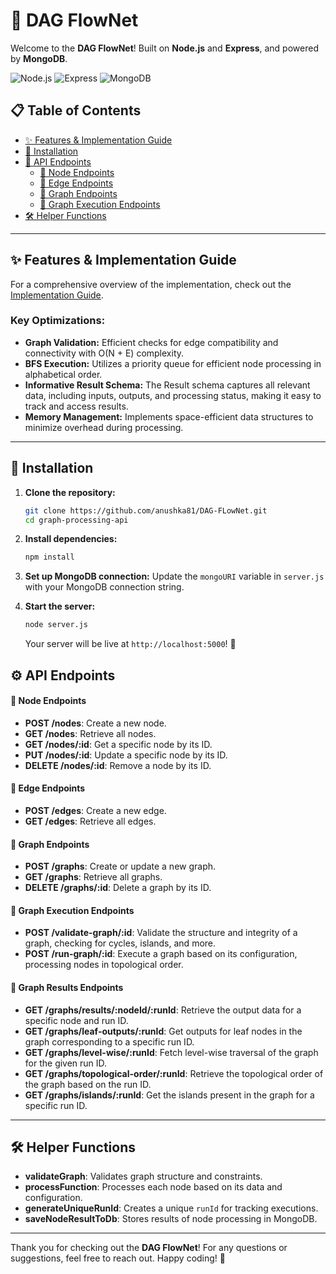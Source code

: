 # 🚀 DAG FlowNet

Welcome to the **DAG FlowNet**! Built on **Node.js** and **Express**, and powered by **MongoDB**.

![Node.js](https://img.shields.io/badge/Node.js-6DA55F?style=for-the-badge&logo=nodedotjs&logoColor=white) ![Express](https://img.shields.io/badge/Express-000000?style=for-the-badge&logo=express&logoColor=white) ![MongoDB](https://img.shields.io/badge/MongoDB-4EA94B?style=for-the-badge&logo=mongodb&logoColor=white)

## 📋 Table of Contents
- [✨ Features & Implementation Guide](#-features)
- [🔧 Installation](#-installation)
- [📡 API Endpoints](#api-endpoints)
  - [🔗 Node Endpoints](#node-endpoints)
  - [🔗 Edge Endpoints](#edge-endpoints)
  - [🔗 Graph Endpoints](#graph-endpoints)
  - [🔗 Graph Execution Endpoints](#graph-execution-endpoints)
- [🛠 Helper Functions](#helper-functions)

---

## ✨ Features & Implementation Guide

For a comprehensive overview of the implementation, check out the [Implementation Guide](https://docs.google.com/document/d/1BRCRPmDuuuDzebZkeF0TLpaTjq9ol43PZTYCPOjqQsE/edit?usp=sharing).

### Key Optimizations:
- **Graph Validation:** Efficient checks for edge compatibility and connectivity with O(N + E) complexity.
- **BFS Execution:** Utilizes a priority queue for efficient node processing in alphabetical order.
- **Informative Result Schema:** The Result schema captures all relevant data, including inputs, outputs, and processing status, making it easy to track and access results.
-  **Memory Management:** Implements space-efficient data structures to minimize overhead during processing.

--- 

## 🔧 Installation

1. **Clone the repository:**
   ```bash
   git clone https://github.com/anushka81/DAG-FLowNet.git
   cd graph-processing-api
   ```

2. **Install dependencies:**
   ```bash
   npm install
   ```

3. **Set up MongoDB connection:**
   Update the `mongoURI` variable in `server.js` with your MongoDB connection string.

4. **Start the server:**
   ```bash
   node server.js
   ```
   Your server will be live at `http://localhost:5000`! 🎉

## ⚙️ API Endpoints

#### 🔗 **Node Endpoints**
- **POST /nodes**: Create a new node.
- **GET /nodes**: Retrieve all nodes.
- **GET /nodes/:id**: Get a specific node by its ID.
- **PUT /nodes/:id**: Update a specific node by its ID.
- **DELETE /nodes/:id**: Remove a node by its ID.

#### 🔗 **Edge Endpoints**
- **POST /edges**: Create a new edge.
- **GET /edges**: Retrieve all edges.

#### 🔗 **Graph Endpoints**
- **POST /graphs**: Create or update a new graph.
- **GET /graphs**: Retrieve all graphs.
- **DELETE /graphs/:id**: Delete a graph by its ID.

#### 🔗 **Graph Execution Endpoints**
- **POST /validate-graph/:id**: Validate the structure and integrity of a graph, checking for cycles, islands, and more.
- **POST /run-graph/:id**: Execute a graph based on its configuration, processing nodes in topological order.

#### 🔗 **Graph Results Endpoints**
- **GET /graphs/results/:nodeId/:runId**: Retrieve the output data for a specific node and run ID.
- **GET /graphs/leaf-outputs/:runId**: Get outputs for leaf nodes in the graph corresponding to a specific run ID.
- **GET /graphs/level-wise/:runId**: Fetch level-wise traversal of the graph for the given run ID.
- **GET /graphs/topological-order/:runId**: Retrieve the topological order of the graph based on the run ID.
- **GET /graphs/islands/:runId**: Get the islands present in the graph for a specific run ID.

---

## 🛠 Helper Functions

- **validateGraph**: Validates graph structure and constraints.
- **processFunction**: Processes each node based on its data and configuration.
- **generateUniqueRunId**: Creates a unique `runId` for tracking executions.
- **saveNodeResultToDb**: Stores results of node processing in MongoDB.

---

Thank you for checking out the **DAG FlowNet**! For any questions or suggestions, feel free to reach out. Happy coding! 🌟
```
